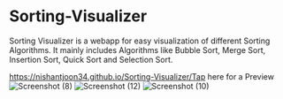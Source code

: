 # Sorting-Visualizer
Sorting Visualizer is a webapp for easy visualization of different Sorting Algorithms. It mainly includes Algorithms like Bubble Sort, Merge Sort, Insertion Sort, Quick Sort and Selection Sort.

https://nishantjoon34.github.io/Sorting-Visualizer/Tap here for a Preview
![Screenshot (8)](https://user-images.githubusercontent.com/91493663/137443347-8ac9a415-8ed0-48f0-94d5-fcf839d7df75.png)
![Screenshot (12)](https://user-images.githubusercontent.com/91493663/137443683-6cdb5352-8c62-42cd-818a-583d1a2b0c28.png)
![Screenshot (10)](https://user-images.githubusercontent.com/91493663/137443695-f6f62559-b95d-4d01-847a-b77ac4a97426.png)
